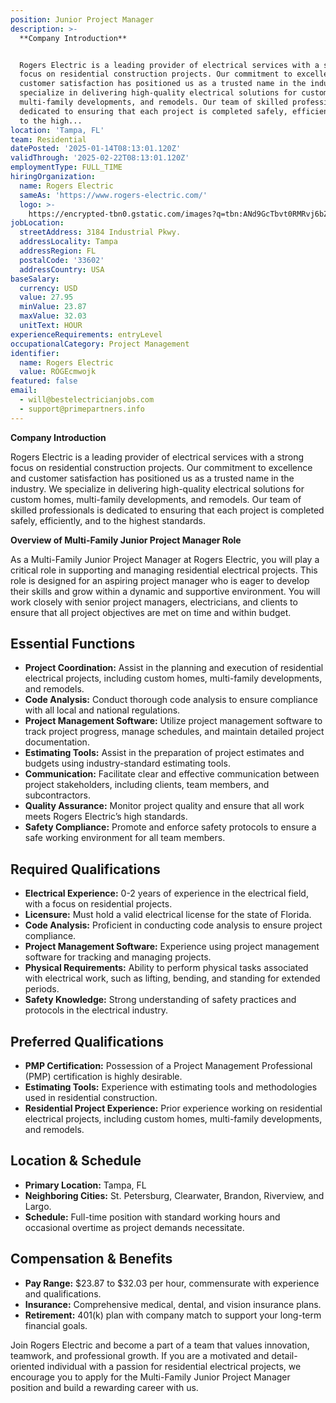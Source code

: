```yaml
---
position: Junior Project Manager
description: >-
  **Company Introduction**


  Rogers Electric is a leading provider of electrical services with a strong
  focus on residential construction projects. Our commitment to excellence and
  customer satisfaction has positioned us as a trusted name in the industry. We
  specialize in delivering high-quality electrical solutions for custom homes,
  multi-family developments, and remodels. Our team of skilled professionals is
  dedicated to ensuring that each project is completed safely, efficiently, and
  to the high...
location: 'Tampa, FL'
team: Residential
datePosted: '2025-01-14T08:13:01.120Z'
validThrough: '2025-02-22T08:13:01.120Z'
employmentType: FULL_TIME
hiringOrganization:
  name: Rogers Electric
  sameAs: 'https://www.rogers-electric.com/'
  logo: >-
    https://encrypted-tbn0.gstatic.com/images?q=tbn:ANd9GcTbvt0RMRvj6bZdL81Q6HJeRVl_qflQIGgp9w&s
jobLocation:
  streetAddress: 3184 Industrial Pkwy.
  addressLocality: Tampa
  addressRegion: FL
  postalCode: '33602'
  addressCountry: USA
baseSalary:
  currency: USD
  value: 27.95
  minValue: 23.87
  maxValue: 32.03
  unitText: HOUR
experienceRequirements: entryLevel
occupationalCategory: Project Management
identifier:
  name: Rogers Electric
  value: ROGEcmwojk
featured: false
email:
  - will@bestelectricianjobs.com
  - support@primepartners.info
---
```




**Company Introduction**

Rogers Electric is a leading provider of electrical services with a strong focus on residential construction projects. Our commitment to excellence and customer satisfaction has positioned us as a trusted name in the industry. We specialize in delivering high-quality electrical solutions for custom homes, multi-family developments, and remodels. Our team of skilled professionals is dedicated to ensuring that each project is completed safely, efficiently, and to the highest standards.

**Overview of Multi-Family Junior Project Manager Role**

As a Multi-Family Junior Project Manager at Rogers Electric, you will play a critical role in supporting and managing residential electrical projects. This role is designed for an aspiring project manager who is eager to develop their skills and grow within a dynamic and supportive environment. You will work closely with senior project managers, electricians, and clients to ensure that all project objectives are met on time and within budget.

## Essential Functions

- **Project Coordination:** Assist in the planning and execution of residential electrical projects, including custom homes, multi-family developments, and remodels.
- **Code Analysis:** Conduct thorough code analysis to ensure compliance with all local and national regulations.
- **Project Management Software:** Utilize project management software to track project progress, manage schedules, and maintain detailed project documentation.
- **Estimating Tools:** Assist in the preparation of project estimates and budgets using industry-standard estimating tools.
- **Communication:** Facilitate clear and effective communication between project stakeholders, including clients, team members, and subcontractors.
- **Quality Assurance:** Monitor project quality and ensure that all work meets Rogers Electric’s high standards.
- **Safety Compliance:** Promote and enforce safety protocols to ensure a safe working environment for all team members.

## Required Qualifications

- **Electrical Experience:** 0-2 years of experience in the electrical field, with a focus on residential projects.
- **Licensure:** Must hold a valid electrical license for the state of Florida.
- **Code Analysis:** Proficient in conducting code analysis to ensure project compliance.
- **Project Management Software:** Experience using project management software for tracking and managing projects.
- **Physical Requirements:** Ability to perform physical tasks associated with electrical work, such as lifting, bending, and standing for extended periods.
- **Safety Knowledge:** Strong understanding of safety practices and protocols in the electrical industry.

## Preferred Qualifications

- **PMP Certification:** Possession of a Project Management Professional (PMP) certification is highly desirable.
- **Estimating Tools:** Experience with estimating tools and methodologies used in residential construction.
- **Residential Project Experience:** Prior experience working on residential electrical projects, including custom homes, multi-family developments, and remodels.

## Location & Schedule

- **Primary Location:** Tampa, FL
- **Neighboring Cities:** St. Petersburg, Clearwater, Brandon, Riverview, and Largo.
- **Schedule:** Full-time position with standard working hours and occasional overtime as project demands necessitate.

## Compensation & Benefits

- **Pay Range:** $23.87 to $32.03 per hour, commensurate with experience and qualifications.
- **Insurance:** Comprehensive medical, dental, and vision insurance plans.
- **Retirement:** 401(k) plan with company match to support your long-term financial goals.

Join Rogers Electric and become a part of a team that values innovation, teamwork, and professional growth. If you are a motivated and detail-oriented individual with a passion for residential electrical projects, we encourage you to apply for the Multi-Family Junior Project Manager position and build a rewarding career with us.
